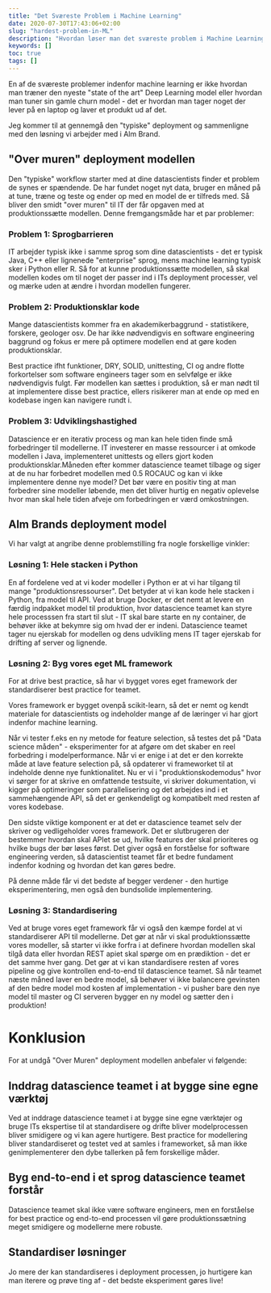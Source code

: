 ```yaml
---
title: "Det Sværeste Problem i Machine Learning"
date: 2020-07-30T17:43:06+02:00
slug: "hardest-problem-in-ML"
description: "Hvordan løser man det sværeste problem i Machine Learning?"
keywords: []
toc: true
tags: []
---
```


En af de sværeste problemer indenfor machine learning er ikke hvordan man træner den nyeste "state of the art" Deep Learning model eller hvordan man tuner sin gamle churn model - det er hvordan man tager noget der lever på en laptop og laver et produkt ud af det.

Jeg kommer til at gennemgå den "typiske" deployment og sammenligne med den løsning vi arbejder med i Alm Brand.

## "Over muren" deployment modellen

Den "typiske" workflow starter med at dine datascientists finder et problem de synes er spændende. De har fundet noget nyt data, bruger en måned på at tune, træne og teste og ender op med en model de er tilfreds med. Så bliver den smidt "over muren" til IT der får opgaven med at produktionssætte modellen.
Denne fremgangsmåde har et par problemer:

### Problem 1: Sprogbarrieren

IT arbejder typisk ikke i samme sprog som dine datascientists - det er typisk Java, C++ eller lignenede "enterprise" sprog, mens machine learning typisk sker i Python eller R. Så for at kunne produktionssætte modellen, så skal modellen kodes om til noget der passer ind i ITs deployment processer, vel og mærke uden at ændre i hvordan modellen fungerer.

### Problem 2: Produktionsklar kode

Mange datascientists kommer fra en akademikerbaggrund - statistikere, forskere, geologer osv. De har ikke nødvendigvis en software engineering baggrund og fokus er mere på optimere modellen end at gøre koden produktionsklar.

Best practice ifht funktioner, DRY, SOLID, unittesting, CI og andre flotte forkortelser som software engineers tager som en selvfølge er ikke nødvendigvis fulgt. Før modellen kan sættes i produktion, så er man nødt til at implementere disse best practice, ellers risikerer man at ende op med en kodebase ingen kan navigere rundt i.

### Problem 3: Udviklingshastighed

Datascience er en iterativ process og man kan hele tiden finde små forbedringer til modellerne. IT investerer en masse ressourcer i at omkode modellen i Java, implementeret unittests og ellers gjort koden produktionsklar.Måneden efter kommer datascience teamet tilbage og siger at de nu har forbedret modellen med 0.5 ROCAUC og kan vi ikke implementere denne nye model? Det bør være en positiv ting at man forbedrer sine modeller løbende, men det bliver hurtig en negativ oplevelse hvor man skal hele tiden afveje om forbedringen er værd omkostningen.

## Alm Brands deployment model

Vi har valgt at angribe denne problemstilling fra nogle forskellige vinkler:

### Løsning 1: Hele stacken i Python

En af fordelene ved at vi koder modeller i Python er at vi har tilgang til mange "produktionsressourser". Det betyder at vi kan kode hele stacken i Python, fra model til API. Ved at bruge Docker, er det nemt at levere en færdig indpakket model til produktion, hvor datascience teamet kan styre hele processsen fra start til slut - IT skal bare starte en ny container, de behøver ikke at bekymre sig om hvad der er indeni. Datascience teamet tager nu ejerskab for modellen og dens udvikling mens IT tager ejerskab for drifting af server og lignende.

### Løsning 2: Byg vores eget ML framework

For at drive best practice, så har vi bygget vores eget framework der standardiserer best practice for teamet.

Vores framework er bygget ovenpå scikit-learn, så det er nemt og kendt materiale for datascientists og indeholder mange af de læringer vi har gjort indenfor machine learning.

Når vi tester f.eks en ny metode for feature selection, så testes det på "Data science måden" - eksperimenter for at afgøre om det skaber en reel forbedring i modelperformance. Når vi er enige i at det er den korrekte måde at lave feature selection på, så opdaterer vi frameworket til at indeholde denne nye funktionalitet. Nu er vi i "produktionskodemodus" hvor vi sørger for at skrive en omfattende testsuite, vi skriver dokumentation, vi kigger på optimeringer som parallelisering og det arbejdes ind i et sammehængende API, så det er genkendeligt og kompatibelt med resten af vores kodebase.

Den sidste viktige komponent er at det er datascience teamet selv der skriver og vedligeholder vores framework. Det er slutbrugeren der bestemmer hvordan skal APIet se ud, hvilke features der skal prioriteres og hvilke bugs der bør løses først. Det giver også en forståelse for software engineering verden, så datascientist teamet får et bedre fundament indenfor kodning og hvordan det kan gøres bedre.

På denne måde får vi det bedste af begger verdener - den hurtige eksperimentering, men også den bundsolide implementering.

### Løsning 3: Standardisering

Ved at bruge vores eget framework får vi også den kæmpe fordel at vi standardiserer API til modellerne. Det gør at når vi skal produktionssætte vores modeller, så starter vi ikke forfra i at definere hvordan modellen skal tilgå data eller hvordan REST apiet skal spørge om en prædiktion - det er det samme hver gang. Det gør at vi kan standardisere resten af vores pipeline og give kontrollen end-to-end til datascience teamet. Så når teamet næste måned laver en bedre model, så behøver vi ikke balancere gevinsten af den bedre model mod kosten af implementation - vi pusher bare den nye model til master og CI serveren bygger en ny model og sætter den i produktion!

# Konklusion

For at undgå "Over Muren" deployment modellen anbefaler vi følgende:

## Inddrag datascience teamet i at bygge sine egne værktøj

Ved at inddrage datascience teamet i at bygge sine egne værktøjer og bruge ITs ekspertise til at standardisere og drifte bliver modelprocessen bliver smidigere og vi kan agere hurtigere. Best practice for modellering bliver standardiseret og testet ved at samles i frameworket, så man ikke genimplementerer den dybe tallerken på fem forskellige måder.

## Byg end-to-end i et sprog datascience teamet forstår

Datascience teamet skal ikke være software engineers, men en forståelse for best practice og end-to-end processen vil gøre produktionssætning meget smidigere og modellerne mere robuste.

## Standardiser løsninger

Jo mere der kan standardiseres i deployment processen, jo hurtigere kan man iterere og prøve ting af - det bedste eksperiment gøres live!
